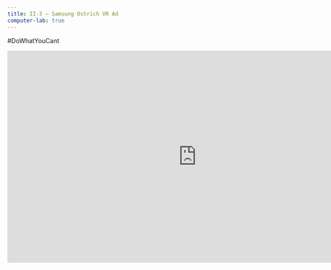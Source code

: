 ```yaml
---
title: II-3 — Samsung Ostrich VR Ad
computer-lab: true
---
```


#DoWhatYouCant

<iframe width="854" height="480" src="https://www.youtube.com/embed/hjKd24UCPYY" frameborder="0" allowfullscreen></iframe>


